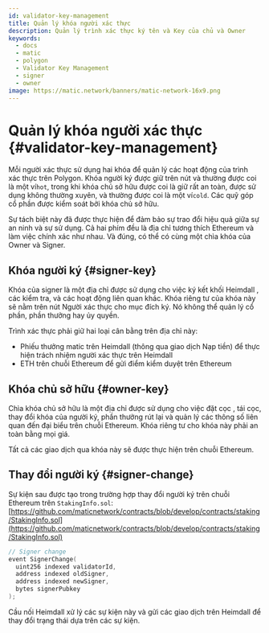 ```yaml
---
id: validator-key-management
title: Quản lý khóa người xác thực
description: Quản lý trình xác thực ký tên và Key của chủ và Owner
keywords:
  - docs
  - matic
  - polygon
  - Validator Key Management
  - signer
  - owner
image: https://matic.network/banners/matic-network-16x9.png
---
```


# Quản lý khóa người xác thực {#validator-key-management}

Mỗi người xác thực sử dụng hai khóa để quản lý các hoạt động của trình xác thực trên Polygon. Khóa người ký được giữ trên nút và thường được coi là một ví`hot`, trong khi khóa chủ sở hữu được coi là giữ rất an toàn, được sử dụng không thường xuyên, và thường được coi là một ví`cold`. Các quỹ góp cổ phần được kiểm soát bởi khóa chủ sở hữu.

Sự tách biệt này đã được thực hiện để đảm bảo sự trao đổi hiệu quả giữa sự an ninh và sự sử dụng. Cả hai phím đều là địa chỉ tương thích Ethereum và làm việc chính xác như nhau. Và đúng, có thể có cùng một chìa khóa của Owner và Signer.

## Khóa người ký {#signer-key}

Khóa của signer là một địa chỉ được sử dụng cho việc ký kết khối Heimdall , các kiểm tra, và các hoạt động liên quan khác. Khóa riêng tư của khóa này sẽ nằm trên nút Người xác thực cho mục đích ký. Nó không thể quản lý cổ phần, phần thưởng hay ủy quyền.

Trình xác thực phải giữ hai loại cân bằng trên địa chỉ này:

- Phiếu thưởng matic trên Heimdall (thông qua giao dịch Nạp tiền) để thực hiện trách nhiệm người xác thực trên Heimdall
- ETH trên chuỗi Ethereum để gửi điểm kiểm duyệt trên Ethereum

## Khóa chủ sở hữu {#owner-key}

Chìa khóa chủ sở hữu là một địa chỉ được sử dụng cho việc đặt cọc , tái cọc, thay đổi khóa của người ký, phần thưởng rút lại và quản lý các thông số liên quan đến đại biểu trên chuỗi Ethereum. Khóa riêng tư cho khóa này phải an toàn bằng mọi giá.

Tất cả các giao dịch qua khóa này sẽ được thực hiện trên chuỗi Ethereum.

## Thay đổi người ký {#signer-change}

Sự kiện sau được tạo trong trường hợp thay đổi người ký trên chuỗi Ethereum trên `StakingInfo.sol`: [https://github.com/maticnetwork/contracts/blob/develop/contracts/staking/StakingInfo.sol](https://github.com/maticnetwork/contracts/blob/develop/contracts/staking/StakingInfo.sol)

```go
// Signer change
event SignerChange(
  uint256 indexed validatorId,
  address indexed oldSigner,
  address indexed newSigner,
  bytes signerPubkey
);
```

Cầu nối Heimdall xử lý các sự kiện này và gửi các giao dịch trên Heimdall để thay đổi trạng thái dựa trên các sự kiện.